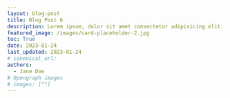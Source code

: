 ```yaml
---
layout: blog-post
title: Blog Post 6
description: Lorem ipsum, dolor sit amet consectetur adipisicing elit. Soluta optio non dolor perferendis beatae libero natus quod repellendus modi.
featured_image: /images/card-placeholder-2.jpg
toc: True
date: 2023-01-24
last_updated: 2023-01-24
# canonical_url:
authors:
  - Jane Doe
# Opengraph images
# images: [""]
---
```


